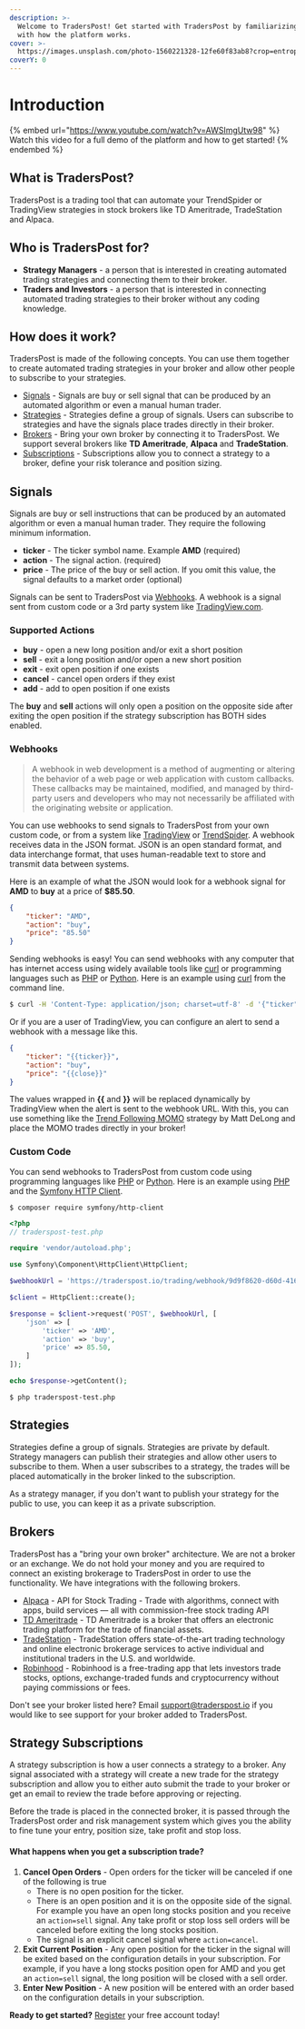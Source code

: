 ```yaml
---
description: >-
  Welcome to TradersPost! Get started with TradersPost by familiarizing yourself
  with how the platform works.
cover: >-
  https://images.unsplash.com/photo-1560221328-12fe60f83ab8?crop=entropy&cs=srgb&fm=jpg&ixid=MnwxOTcwMjR8MHwxfHNlYXJjaHwzfHxjYW5kbGVzdGljayUyMGNoYXJ0fGVufDB8fHx8MTY0MjI3ODcxMA&ixlib=rb-1.2.1&q=85
coverY: 0
---
```


# Introduction

{% embed url="https://www.youtube.com/watch?v=AWSImgUtw98" %}
Watch this video for a full demo of the platform and how to get started!
{% endembed %}

## What is TradersPost?

TradersPost is a trading tool that can automate your TrendSpider or TradingView strategies in stock brokers like TD Ameritrade, TradeStation and Alpaca.

## Who is TradersPost for?

* **Strategy Managers** - a person that is interested in creating automated trading strategies and connecting them to their broker.
* **Traders and Investors** - a person that is interested in connecting automated trading strategies to their broker without any coding knowledge.

## How does it work?

TradersPost is made of the following concepts. You can use them together to create automated trading strategies in your broker and allow other people to subscribe to your strategies.

* [Signals](./#signals) - Signals are buy or sell signal that can be produced by an automated algorithm or even a manual human trader.
* [Strategies](./#strategies) - Strategies define a group of signals. Users can subscribe to strategies and have the signals place trades directly in their broker.
* [Brokers](./#brokers) - Bring your own broker by connecting it to TradersPost. We support several brokers like **TD Ameritrade**, **Alpaca** and **TradeStation**.
* [Subscriptions](./#subscriptions) - Subscriptions allow you to connect a strategy to a broker, define your risk tolerance and position sizing.

## Signals

Signals are buy or sell instructions that can be produced by an automated algorithm or even a manual human trader. They require the following minimum information.

* **ticker** - The ticker symbol name. Example **AMD** (required)
* **action** - The signal action. (required)
* **price** - The price of the buy or sell action. If you omit this value, the signal defaults to a market order (optional)

Signals can be sent to TradersPost via [Webhooks](https://traderspost.io/docs#webhooks). A webhook is a signal sent from custom code or a 3rd party system like [TradingView.com](https://www.tradingview.com/?offer\_id=10\&aff\_id=26514).

### Supported Actions

* **buy** - open a new long position and/or exit a short position
* **sell** - exit a long position and/or open a new short position
* **exit** - exit open position if one exists
* **cancel** - cancel open orders if they exist
* **add** - add to open position if one exists

The **buy** and **sell** actions will only open a position on the opposite side after exiting the open position if the strategy subscription has BOTH sides enabled.

### Webhooks

> A webhook in web development is a method of augmenting or altering the behavior of a web page or web application with custom callbacks. These callbacks may be maintained, modified, and managed by third-party users and developers who may not necessarily be affiliated with the originating website or application.

You can use webhooks to send signals to TradersPost from your own custom code, or from a system like [TradingView](https://www.tradingview.com/?offer\_id=10\&aff\_id=26514) or [TrendSpider](https://trendspider.com/?\_go=traderspost). A webhook receives data in the JSON format. JSON is an open standard format, and data interchange format, that uses human-readable text to store and transmit data between systems.

Here is an example of what the JSON would look for a webhook signal for **AMD** to **buy** at a price of **$85.50**.

```json
{
    "ticker": "AMD",
    "action": "buy",
    "price": "85.50"
}
```

Sending webhooks is easy! You can send webhooks with any computer that has internet access using widely available tools like [curl](https://curl.se) or programming languages such as [PHP](https://php.net) or [Python](https://www.python.org). Here is an example using [curl](https://curl.se) from the command line.

```bash
$ curl -H 'Content-Type: application/json; charset=utf-8' -d '{"ticker": "AMD", "action": "buy", "price": 85.50}' -X POST https://traderspost.io/trading/webhook/9d9f8620-d60d-416e-827e-0ec01ef93532/9b5b8c4264421f5515fd4fcb6571af50
```

Or if you are a user of TradingView, you can configure an alert to send a webhook with a message like this.

```json
{
    "ticker": "{{ticker}}",
    "action": "buy",
    "price": "{{close}}"
}
```

The values wrapped in **{{** and **}}** will be replaced dynamically by TradingView when the alert is sent to the webhook URL. With this, you can use something like the [Trend Following MOMO](https://www.tradingview.com/script/Jrw5Qegy-Trend-Following-MOMO/?offer\_id=10\&aff\_id=26514) strategy by Matt DeLong and place the MOMO trades directly in your broker!

### **Custom Code**

You can send webhooks to TradersPost from custom code using programming languages like [PHP](https://php.net) or [Python](https://www.python.org). Here is an example using [PHP](https://php.net) and the [Symfony HTTP Client](https://symfony.com/doc/current/http\_client.html).

```
$ composer require symfony/http-client
```

```php
<?php
// traderspost-test.php

require 'vendor/autoload.php';

use Symfony\Component\HttpClient\HttpClient;

$webhookUrl = 'https://traderspost.io/trading/webhook/9d9f8620-d60d-416e-827e-0ec01ef93532/9b5b8c4264421f5515fd4fcb6571af50';

$client = HttpClient::create();

$response = $client->request('POST', $webhookUrl, [
    'json' => [
        'ticker' => 'AMD',
        'action' => 'buy',
        'price' => 85.50,
    ]
]);

echo $response->getContent();
```

```
$ php traderspost-test.php
```

## Strategies

Strategies define a group of signals. Strategies are private by default. Strategy managers can publish their strategies and allow other users to subscribe to them. When a user subscribes to a strategy, the trades will be placed automatically in the broker linked to the subscription.

As a strategy manager, if you don't want to publish your strategy for the public to use, you can keep it as a private subscription.

## Brokers

TradersPost has a "bring your own broker" architecture. We are not a broker or an exchange. We do not hold your money and you are required to connect an existing brokerage to TradersPost in order to use the functionality. We have integrations with the following brokers.

* [Alpaca](https://alpaca.markets) - API for Stock Trading - Trade with algorithms, connect with apps, build services — all with commission-free stock trading API
* [TD Ameritrade](https://www.tdameritrade.com) - TD Ameritrade is a broker that offers an electronic trading platform for the trade of financial assets.
* [TradeStation](https://tradestation.com) - TradeStation offers state-of-the-art trading technology and online electronic brokerage services to active individual and institutional traders in the U.S. and worldwide.
* [Robinhood](https://robinhood.com) - Robinhood is a free-trading app that lets investors trade stocks, options, exchange-traded funds and cryptocurrency without paying commissions or fees.

Don't see your broker listed here? Email [support@traderspost.io](mailto:support@traderspost.io) if you would like to see support for your broker added to TradersPost.

## Strategy Subscriptions

A strategy subscription is how a user connects a strategy to a broker. Any signal associated with a strategy will create a new trade for the strategy subscription and allow you to either auto submit the trade to your broker or get an email to review the trade before approving or rejecting.

Before the trade is placed in the connected broker, it is passed through the TradersPost order and risk management system which gives you the ability to fine tune your entry, position size, take profit and stop loss.

#### What happens when you get a subscription trade?

1. **Cancel Open Orders** - Open orders for the ticker will be canceled if one of the following is true
   * There is no open position for the ticker.
   * There is an open position and it is on the opposite side of the signal. For example you have an open long stocks position and you receive an `action=sell` signal. Any take profit or stop loss sell orders will be canceled before exiting the long stocks position.
   * The signal is an explicit cancel signal where `action=cancel`.
2. **Exit Current Position** - Any open position for the ticker in the signal will be exited based on the configuration details in your subscription. For example, if you have a long stocks position open for AMD and you get an `action=sell` signal, the long position will be closed with a sell order.
3. **Enter New Position** - A new position will be entered with an order based on the configuration details in your subscription.

**Ready to get started?** [Register](https://traderspost.io/register) your free account today!
